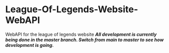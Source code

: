 # League-Of-Legends-Website-WebAPI
WebAPI for the league of legends website
***All development is currently being done in the master branch. Switch from main to master to see how development is going.***
